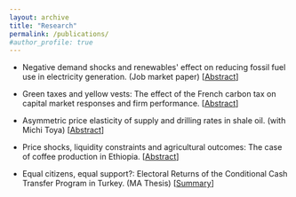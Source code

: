```yaml
---
layout: archive
title: "Research"
permalink: /publications/
#author_profile: true
---
```


- Negative demand shocks and renewables' effect on reducing fossil fuel use in electricity generation. 
(Job market paper) [[Abstract](https://www.dropbox.com/s/mthossn74lz351g/Turkey_Electricity_Abstract.pdf?dl=0)]

- Green taxes and yellow vests: The effect of the French carbon tax on capital market responses and firm performance. 
[[Abstract](https://www.dropbox.com/s/mxv59382cy1pgcj/French_CT_Abstract.pdf?dl=0)]

- Asymmetric price elasticity of supply and drilling rates in shale oil. (with Michi Toya) 
[[Abstract](https://www.dropbox.com/s/9gbbt5rb3ymxaa0/NDShale_Abstract%20%281%29.pdf?dl=0)]

- Price shocks, liquidity constraints and agricultural outcomes: The case of coffee production in Ethiopia. 
[[Abstract](https://www.dropbox.com/s/zg6mn5wr07h9diu/Coffee_price_abstract.pdf?dl=0)]

- Equal citizens, equal support?: Electoral Returns of the Conditional Cash Transfer Program in Turkey. (MA Thesis) 
[[Summary](https://www.dropbox.com/s/2msh7i1tzd5hb77/MA%20Thesis%20Summary.pdf?dl=0)]
